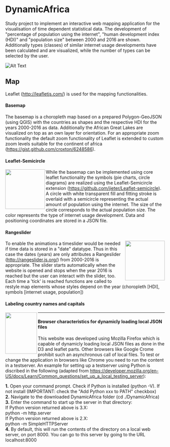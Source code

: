 # DynamicAfrica
Study project to implement an interactive web mapping application for the visualisation of time dependent statistical data. The development of "percentage of population using the internet", "human development index (HDI)" and "population size" between 2000 and 2016 are shown. Additionally types (classes) of similar internet usage developments have been calculated and are visualized, while the number of types can be selected by the user.   

![Alt Text](https://github.com/lukasalexanderweber/DynamicAfrica/blob/master/gif/html.gif)

## Map

Leaflet (http://leafletjs.com/) is used for the mapping functionalities.

#### Basemap

The basemap is a choropleth map based on a prepared Polygon-GeoJSON (using QGIS) with the countries as shapes and the respective HDI for the years 2000-2016 as data. Additionally the African Great Lakes are visualized on top as an own layer for orientation. For an appropriate zoom functionality the default zoom functionality of Leaflet is extended to custom zoom levels suitable for the continent of africa (https://gist.github.com/croxton/6248586). 

#### Leaflet-Semicircle

<img align="left" width="125" height="125" src="https://github.com/lukasalexanderweber/DynamicAfrica/blob/master/gif/semiC.gif">While the basemap can be implemented using core leaflet functionality the symbols (pie charts, circle diagrams) are realized using the Leaflet-Semicircle extension (https://github.com/jieter/Leaflet-semicircle). A circle with white transparent fill and fitting stroke is overlaid with a semicircle representing the actual amount of population using the internet. The size of the circle corresponds to the actual population size. The color represents the type of internet usage development. Data and positioning coordinates are stored in a JSON file.

#### Rangeslider

<img align="right" width="125" height="125" src="https://github.com/lukasalexanderweber/DynamicAfrica/blob/master/gif/slider.gif">To enable the animations a timeslider would be needed if time data is stored in a "date" datatype. Thus in this case the dates (years) are only attributes a Rangeslider (http://rangeslider.js.org/) from 2000-2016 is appropriate. The slider starts automatically when the website is opened and stops when the year 2016 is reached but the user can interact with the slider, too. Each time a 'tick' is reached functions are called to restyle map elements whose styles depend on the year (choropleth [HDI], symbols [internet usage, population])   

#### Labeling country names and capitals

<img align="left" width="100" height="130" src="https://github.com/lukasalexanderweber/DynamicAfrica/blob/master/gif/labels.gif">

---

#### Browser characteristics for dynamicly loading local JSON files

This website was developed using Mozilla Firefox which is capable of dynamicly loading local JSON files as done in the D3 and leaflet parts. Other browsers like Google Crome prohibit such an asynchronous call of local files. To test or change the application in browsers like Chrome you need to run the content in a testserver. An example for setting up a testserver using Python is discribed in the following (adapted from https://developer.mozilla.org/en-US/docs/Learn/Common_questions/set_up_a_local_testing_server):

  <b>1.</b> Open your command prompt. Check if Python is installed (python -V). If not install (IMPORTANT: check the "Add Python xxx to PATH" checkbox)<br />
  <b>2.</b> Navigate to the downloaded DynamicAfrica folder (cd ./DynamicAfrica)<br />
  <b>3.</b> Enter the command to start up the server in that directory:<br />
  If Python version returned above is 3.X:<br />
  python -m http.server<br />
  If Python version returned above is 2.X:<br />
  python -m SimpleHTTPServer<br />
  <b>4.</b> By default, this will run the contents of the directory on a local web server, on port 8000. You can go to this server by going to the URL localhost:8000
